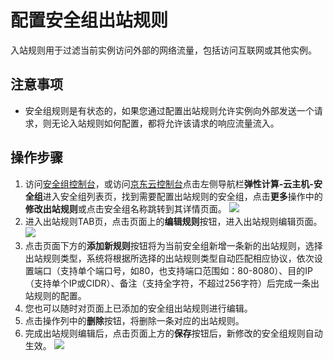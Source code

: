 # 配置安全组出站规则
入站规则用于过滤当前实例访问外部的网络流量，包括访问互联网或其他实例。

## 注意事项
* 安全组规则是有状态的，如果您通过配置出站规则允许实例向外部发送一个请求，则无论入站规则如何配置，都将允许该请求的响应流量流入。
## 操作步骤
1. 访问[安全组控制台](https://cns-console.jdcloud.com/host/netSecurity/list)，或访问[京东云控制台](https://console.jdcloud.com/overview)点击左侧导航栏**弹性计算-云主机-安全组**进入安全组列表页，找到需要配置出站规则的安全组，点击**更多**操作中的**修改出站规则**或点击安全组名称跳转到其详情页面。
![](../../../../../image/vm/Operation-Guide-SG-outbound1.png)
2. 进入出站规则TAB页，点击页面上的**编辑规则**按钮，进入出站规则编辑页面。
![](../../../../../image/vm/Operation-Guide-SG-outbound2.png)
3. 点击页面下方的**添加新规则**按钮将为当前安全组新增一条新的出站规则，选择出站规则类型，系统将根据所选择的出站规则类型自动匹配相应协议，依次设置端口（支持单个端口号，如80，也支持端口范围如：80-8080）、目的IP（支持单个IP或CIDR）、备注（支持全字符，不超过256字符）后完成一条出站规则的配置。
4. 您也可以随时对页面上已添加的安全组出站规则进行编辑。
5. 点击操作列中的**删除**按钮，将删除一条对应的出站规则。
6. 完成出站规则编辑后，点击页面上方的**保存**按钮后，新修改的安全组规则自动生效。
![](../../../../../image/vm/Operation-Guide-SG-outbound3.png)


  [1]: ./images/Operation-Guide-SG-outbound1.png "Operation-Guide-SG-outbound1.png"
  [2]: ./images/Operation-Guide-SG-outbound1.png "Operation-Guide-SG-outbound1.png"
  [3]: ./images/Operation-Guide-SG-outbound1.png "Operation-Guide-SG-outbound1.png"
  [4]: ./images/Operation-Guide-SG-outbound2.png "Operation-Guide-SG-outbound2.png"
  [5]: ./images/Operation-Guide-SG-outbound3.png "Operation-Guide-SG-outbound3.png"
